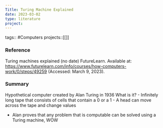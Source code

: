 ```yaml
---
Title: Turing Machine Explained
date: 2023-03-02
type: literature
project:
---
```

tags:: #Computers
projects::[[]]

### Reference
Turing machines explained (no date) FutureLearn. Available at: https://www.futurelearn.com/info/courses/how-computers-work/0/steps/49259 (Accessed: March 9, 2023). 

### Summary
Hypothetical computer created by Alan Turing in 1936
What is it?
	- Infinitely long tape that consists of cells that contain a 0 or a 1
	- A head can move across the tape and change values
- Alan proves that any problem that is computable can be solved using a Turing machine, WOW